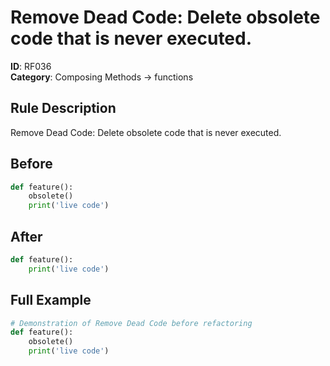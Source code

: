 # Remove Dead Code: Delete obsolete code that is never executed.

**ID**: RF036  
**Category**: Composing Methods → functions

## Rule Description
Remove Dead Code: Delete obsolete code that is never executed.

## Before
```python
def feature():
    obsolete()
    print('live code')
```

## After  
```python
def feature():
    print('live code')
```

## Full Example
```python
# Demonstration of Remove Dead Code before refactoring
def feature():
    obsolete()
    print('live code')
```
